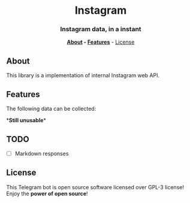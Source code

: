 <div align=center>

# Instagram

### Instagram data, in a instant 

**[About](#about) - [Features](#features)** - [License](#license)

</div>

## About

This library is a implementation of internal Instagram web API.

## Features

The following data can be collected:

\***Still unusable**\*

<!-- - User -->
<!--   - Basic Info -->
<!--   - Followers -->
<!--   - Following -->
<!--   - Posts -->
<!-- - Post -->
<!--   - Basic info -->
<!--   - Medias -->
<!--   - Comments -->
<!--     - Replies -->

## TODO

- [ ] Markdown responses

## License

This Telegram bot is open source software licensed over GPL-3 license! Enjoy the **power of open source**!
